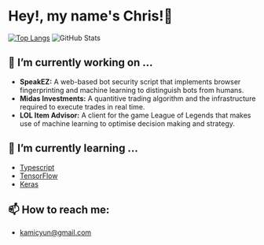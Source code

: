 # Hey!, my name's Chris!👋
[![Top Langs](https://github-readme-stats.vercel.app/api/top-langs/?username=KamiCYun&langs_count=8)](https://github.com/KamiCYun)
![GitHub Stats](https://github-readme-stats.vercel.app/api?username=KamiCYun&theme=radical) 

## 🔭 I’m currently working on ...
- **SpeakEZ:** A web-based bot security script that implements browser fingerprinting and machine learning to distinguish bots from humans.
- **Midas Investments:** A quantitive trading algorithm and the infrastructure required to execute trades in real time.
- **LOL Item Advisor:** A client for the game League of Legends that makes use of machine learning to optimise decision making and strategy.

## 🌱 I’m currently learning ...
- [Typescript](https://www.typescriptlang.org/)
- [TensorFlow](https://www.tensorflow.org/)
- [Keras](https://keras.io/)

## 📫 How to reach me:
- kamicyun@gmail.com
